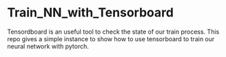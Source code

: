 # Train_NN_with_Tensorboard

Tensordboard is an useful tool to check the state of our train process. This repo gives a simple instance to show how to use tensorboard to train our neural network with pytorch.
